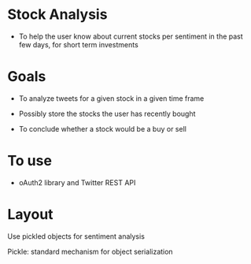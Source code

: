 # Stock Analysis

- To help the user know about current stocks per sentiment in the past few days, for short term investments


# Goals

- To analyze tweets for a given stock in a given time frame

- Possibly store the stocks the user has recently bought 

- To conclude whether a stock would be a buy or sell


# To use
- oAuth2 library and Twitter REST API

# Layout

Use pickled objects for sentiment analysis

Pickle: standard mechanism for object serialization
